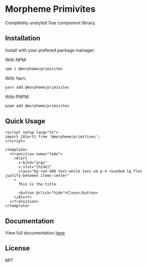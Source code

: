 # Morpheme Primivites

Completely unstyled Vue component library.

## Installation

Install with your prefered package manager:

With NPM:

```bash
npm i @morpheme/primivites
```

With Yarn:

```bash
yarn add @morpheme/primivites
```

With PNPM:

```bash
pnpm add @morpheme/primivites
```

## Quick Usage

```vue
<script setup lang="ts">
import {Alert} from '@morpheme/primitives';
</script>

<template>
  <transition name="fade">
    <Alert
      v-bind="args"
      v-slot="{hide}"
      class="bg-red-500 text-white text-sm p-4 rounded-lg flex justify-between items-center"
    >
      This is the title

      <button @click="hide">Close</button>
    </Alert>
  </transition>
</template>
```

## Documentation

View full documentation [here](https://gitsindonesia.github.io/ui-component/)

## License

MIT
